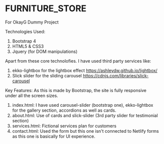 # FURNITURE_STORE
For OkayG Dummy Project

Technologies Used:
1. Bootstrap 4
2. HTML5 & CSS3
3. Jquery (for DOM manipulations)

Apart from these core technolofies. I have used third party services like:
1. ekko-lightbox for the lightbox effect https://ashleydw.github.io/lightbox/
2. Slick slider for the sliding carousel https://cdnjs.com/libraries/slick-carousel

Key Features:
As this is made by Bootstrap, the site is fully responsive under all the screen sizes. 
1. index.html: I have used carousel-slider (bootstrap one), ekko-lightbox for the gallery section, accordions as well as cards.
2. about.html: Use of cards and slick-slider (3rd party slider for testimonial section)
3. services.html: Fictional services plan for customers
4. contact.html: Used the form but this one isn't connected to Netlify forms as this one is basically for UI experience.
